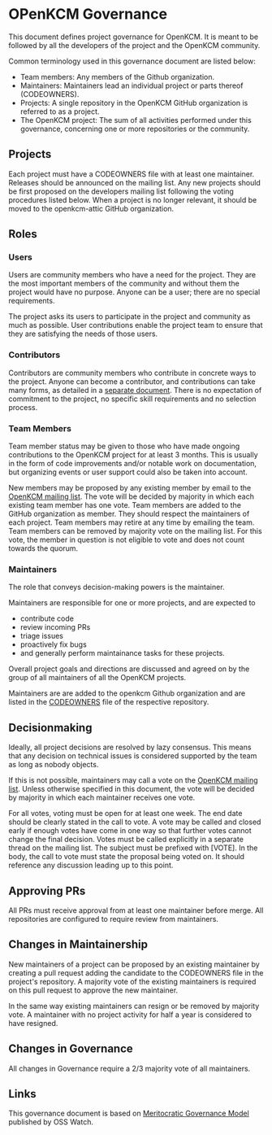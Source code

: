 # OPenKCM Governance

This document defines project governance for OpenKCM. It is meant to be followed by all the developers of the project and the OpenKCM community.

Common terminology used in this governance document are listed below:
* Team members: Any members of the Github organization.
* Maintainers: Maintainers lead an individual project or parts thereof (CODEOWNERS).
* Projects: A single repository in the OpenKCM GitHub organization is referred to as a project.
* The OpenKCM project: The sum of all activities performed under this governance, concerning one or more repositories or the community.

## Projects
Each project must have a CODEOWNERS file with at least one maintainer. Releases should be announced on the mailing list. Any new projects should be first proposed on the developers mailing list following the voting procedures listed below. When a project is no longer relevant, it should be moved to the openkcm-attic GitHub organization.

## Roles

### Users
Users are community members who have a need for the project. They are the most important members of the community and without them the project would have no purpose. Anyone can be a user; there are no special requirements.

The project asks its users to participate in the project and community as much as possible. User contributions enable the project team to ensure that they are satisfying the needs of those users. 

### Contributors

Contributors are community members who contribute in concrete ways to the project. Anyone can become a contributor, and contributions can take many forms, as detailed in a [separate document](https://github.com/openkcm/documentation/blob/master/website/documentation/contribute/_index.md).
There is no expectation of commitment to the project, no specific skill requirements and no selection process.

### Team Members

Team member status may be given to those who have made ongoing contributions to the OpenKCM project for at least 3 months. This is usually in the form of code improvements and/or notable work on documentation, but organizing events or user support could also be taken into account.

New members may be proposed by any existing member by email to the [OpenKCM mailing list](https://groups.google.com/forum/?fromgroups#!forum/openkcm). The vote will be decided by majority in which each existing team member has one vote. Team members are added to the GitHub organization as member. They should respect the maintainers of each project. Team members may retire at any time by emailing the team. Team members can be removed by majority vote on the mailing list. For this vote, the member in question is not eligible to vote and does not count towards the quorum.

### Maintainers

The role that conveys decision-making powers is the maintainer.

Maintainers are responsible for one or more projects, and are expected to
* contribute code
* review incoming PRs
* triage issues
* proactively fix bugs
* and generally perform maintainance tasks for these projects.

Overall project goals and directions are discussed and agreed on by the group of all maintainers of all
the OpenKCM projects.

Maintainers are are added to the openkcm Github organization and are listed in the [CODEOWNERS](https://help.github.com/articles/about-codeowners/) file of the respective repository.

## Decisionmaking

Ideally, all project decisions are resolved by lazy consensus. This means that any decision on
technical issues is considered supported by the team as long as nobody objects.

If this is not possible, maintainers may call a vote on the [OpenKCM mailing list](https://groups.google.com/forum/?fromgroups#!forum/openkcm).
Unless otherwise specified in this document, the vote will be decided by majority in which each
maintainer receives one vote.

For all votes, voting must be open for at least one week. The end date should be clearly stated in the call to vote. A vote may be called and closed early if enough votes have come in one way so that further votes cannot change the final decision.
Votes must be called explicitly in a separate thread on the mailing list. The subject must be prefixed with [VOTE]. In the body, the call to vote must state the proposal being voted on. It should reference any discussion leading up to this point.

## Approving PRs

All PRs must receive approval from at least one maintainer before merge.
All repositories are configured to require review from maintainers.

## Changes in Maintainership

New maintainers of a project can be proposed by an existing maintainer by creating a pull request
adding the candidate to the CODEOWNERS file in the project's repository.
A majority vote of the existing maintainers is required on this pull request to approve the new maintainer.

In the same way existing maintainers can resign or be removed by majority vote.
A maintainer with no project activity for half a year is considered to have resigned.

## Changes in Governance

All changes in Governance require a 2/3 majority vote of all maintainers.

## Links
This governance document is based on [Meritocratic Governance Model](http://oss-watch.ac.uk/resources/meritocraticgovernancemodel) published by OSS Watch.
